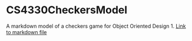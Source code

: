# CS4330CheckersModel
A markdown model of a checkers game for Object Oriented Design 1.
[Link to markdown file](https://github.com/Trev-Lev/CS4330CheckersModel/blob/master/CheckersModel.md "Checkerboard Model")
